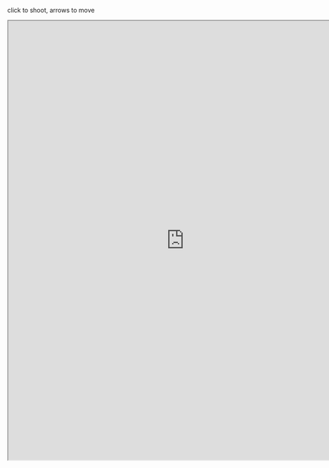 click to shoot, arrows to move

<iframe src="https://www.openprocessing.org/sketch/894535/embed/" width="800" height="1000"></iframe>





<div id="teeext"></div>
 

<script>
document.getElementById("teeext").innerHTML = "Text added by JavaScript code";

</script>
